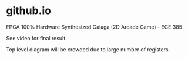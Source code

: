 # github.io
FPGA 100% Hardware Synthesized Galaga (2D Arcade Game) - ECE 385

See video for final result.

Top level diagram will be crowded due to large number of registers.
